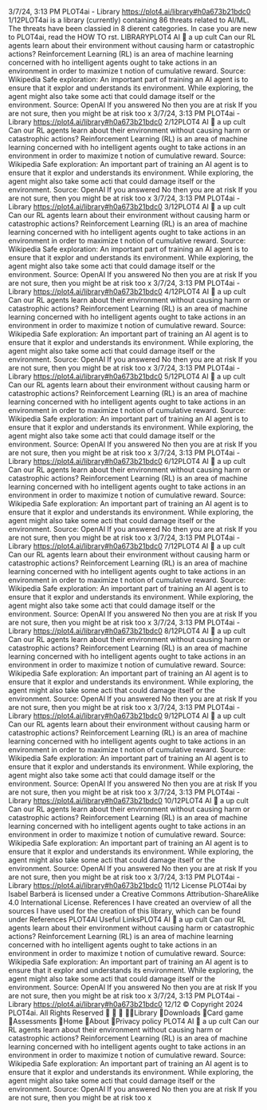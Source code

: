 3/7/24, 3:13 PM PLOT4ai - Library
https://plot4.ai/library#h0a673b21bdc0 1/12PLOT4ai is a library (currently) containing 86 threats related to
AI/ML. The threats have been classi ed in 8 di erent categories.
In case you are new to PLOT4ai, read the HOW TO  rst.
LIBRARYPLOT4
AI 
a
up
 cult
Can our RL agents learn about their environment
without causing harm or catastrophic actions?
Reinforcement Learning (RL) is an area of machine learning concerned with ho
intelligent agents ought to take actions in an environment in order to maximize t
notion of cumulative reward. Source: Wikipedia
Safe exploration: An important part of training an AI agent is to ensure that it explor
and understands its environment. While exploring, the agent might also take some acti
that could damage itself or the environment. Source: OpenAI
If you answered No then you are at risk
If you are not sure, then you might be at risk too
x
3/7/24, 3:13 PM PLOT4ai - Library
https://plot4.ai/library#h0a673b21bdc0 2/12PLOT4
AI 
a
up
 cult
Can our RL agents learn about their environment
without causing harm or catastrophic actions?
Reinforcement Learning (RL) is an area of machine learning concerned with ho
intelligent agents ought to take actions in an environment in order to maximize t
notion of cumulative reward. Source: Wikipedia
Safe exploration: An important part of training an AI agent is to ensure that it explor
and understands its environment. While exploring, the agent might also take some acti
that could damage itself or the environment. Source: OpenAI
If you answered No then you are at risk
If you are not sure, then you might be at risk too
x
3/7/24, 3:13 PM PLOT4ai - Library
https://plot4.ai/library#h0a673b21bdc0 3/12PLOT4
AI 
a
up
 cult
Can our RL agents learn about their environment
without causing harm or catastrophic actions?
Reinforcement Learning (RL) is an area of machine learning concerned with ho
intelligent agents ought to take actions in an environment in order to maximize t
notion of cumulative reward. Source: Wikipedia
Safe exploration: An important part of training an AI agent is to ensure that it explor
and understands its environment. While exploring, the agent might also take some acti
that could damage itself or the environment. Source: OpenAI
If you answered No then you are at risk
If you are not sure, then you might be at risk too
x
3/7/24, 3:13 PM PLOT4ai - Library
https://plot4.ai/library#h0a673b21bdc0 4/12PLOT4
AI 
a
up
 cult
Can our RL agents learn about their environment
without causing harm or catastrophic actions?
Reinforcement Learning (RL) is an area of machine learning concerned with ho
intelligent agents ought to take actions in an environment in order to maximize t
notion of cumulative reward. Source: Wikipedia
Safe exploration: An important part of training an AI agent is to ensure that it explor
and understands its environment. While exploring, the agent might also take some acti
that could damage itself or the environment. Source: OpenAI
If you answered No then you are at risk
If you are not sure, then you might be at risk too
x
3/7/24, 3:13 PM PLOT4ai - Library
https://plot4.ai/library#h0a673b21bdc0 5/12PLOT4
AI 
a
up
 cult
Can our RL agents learn about their environment
without causing harm or catastrophic actions?
Reinforcement Learning (RL) is an area of machine learning concerned with ho
intelligent agents ought to take actions in an environment in order to maximize t
notion of cumulative reward. Source: Wikipedia
Safe exploration: An important part of training an AI agent is to ensure that it explor
and understands its environment. While exploring, the agent might also take some acti
that could damage itself or the environment. Source: OpenAI
If you answered No then you are at risk
If you are not sure, then you might be at risk too
x
3/7/24, 3:13 PM PLOT4ai - Library
https://plot4.ai/library#h0a673b21bdc0 6/12PLOT4
AI 
a
up
 cult
Can our RL agents learn about their environment
without causing harm or catastrophic actions?
Reinforcement Learning (RL) is an area of machine learning concerned with ho
intelligent agents ought to take actions in an environment in order to maximize t
notion of cumulative reward. Source: Wikipedia
Safe exploration: An important part of training an AI agent is to ensure that it explor
and understands its environment. While exploring, the agent might also take some acti
that could damage itself or the environment. Source: OpenAI
If you answered No then you are at risk
If you are not sure, then you might be at risk too
x
3/7/24, 3:13 PM PLOT4ai - Library
https://plot4.ai/library#h0a673b21bdc0 7/12PLOT4
AI 
a
up
 cult
Can our RL agents learn about their environment
without causing harm or catastrophic actions?
Reinforcement Learning (RL) is an area of machine learning concerned with ho
intelligent agents ought to take actions in an environment in order to maximize t
notion of cumulative reward. Source: Wikipedia
Safe exploration: An important part of training an AI agent is to ensure that it explor
and understands its environment. While exploring, the agent might also take some acti
that could damage itself or the environment. Source: OpenAI
If you answered No then you are at risk
If you are not sure, then you might be at risk too
x
3/7/24, 3:13 PM PLOT4ai - Library
https://plot4.ai/library#h0a673b21bdc0 8/12PLOT4
AI 
a
up
 cult
Can our RL agents learn about their environment
without causing harm or catastrophic actions?
Reinforcement Learning (RL) is an area of machine learning concerned with ho
intelligent agents ought to take actions in an environment in order to maximize t
notion of cumulative reward. Source: Wikipedia
Safe exploration: An important part of training an AI agent is to ensure that it explor
and understands its environment. While exploring, the agent might also take some acti
that could damage itself or the environment. Source: OpenAI
If you answered No then you are at risk
If you are not sure, then you might be at risk too
x
3/7/24, 3:13 PM PLOT4ai - Library
https://plot4.ai/library#h0a673b21bdc0 9/12PLOT4
AI 
a
up
 cult
Can our RL agents learn about their environment
without causing harm or catastrophic actions?
Reinforcement Learning (RL) is an area of machine learning concerned with ho
intelligent agents ought to take actions in an environment in order to maximize t
notion of cumulative reward. Source: Wikipedia
Safe exploration: An important part of training an AI agent is to ensure that it explor
and understands its environment. While exploring, the agent might also take some acti
that could damage itself or the environment. Source: OpenAI
If you answered No then you are at risk
If you are not sure, then you might be at risk too
x
3/7/24, 3:13 PM PLOT4ai - Library
https://plot4.ai/library#h0a673b21bdc0 10/12PLOT4
AI 
a
up
 cult
Can our RL agents learn about their environment
without causing harm or catastrophic actions?
Reinforcement Learning (RL) is an area of machine learning concerned with ho
intelligent agents ought to take actions in an environment in order to maximize t
notion of cumulative reward. Source: Wikipedia
Safe exploration: An important part of training an AI agent is to ensure that it explor
and understands its environment. While exploring, the agent might also take some acti
that could damage itself or the environment. Source: OpenAI
If you answered No then you are at risk
If you are not sure, then you might be at risk too
x
3/7/24, 3:13 PM PLOT4ai - Library
https://plot4.ai/library#h0a673b21bdc0 11/12
License
PLOT4ai by Isabel Barberá is licensed under a Creative Commons
Attribution-ShareAlike 4.0 International License.
References
I have created an overview of all the sources I have used for the
creation of this library, which can be found under References
PLOT4AI
Useful LinksPLOT4
AI 
a
up
 cult
Can our RL agents learn about their environment
without causing harm or catastrophic actions?
Reinforcement Learning (RL) is an area of machine learning concerned with ho
intelligent agents ought to take actions in an environment in order to maximize t
notion of cumulative reward. Source: Wikipedia
Safe exploration: An important part of training an AI agent is to ensure that it explor
and understands its environment. While exploring, the agent might also take some acti
that could damage itself or the environment. Source: OpenAI
If you answered No then you are at risk
If you are not sure, then you might be at risk too
x
3/7/24, 3:13 PM PLOT4ai - Library
https://plot4.ai/library#h0a673b21bdc0 12/12
© Copyright 2024 PLOT4ai. All Rights Reserved
   Library
Downloads
Card game
Assessments
Home
About
Privacy policy PLOT4
AI 
a
up
 cult
Can our RL agents learn about their environment
without causing harm or catastrophic actions?
Reinforcement Learning (RL) is an area of machine learning concerned with ho
intelligent agents ought to take actions in an environment in order to maximize t
notion of cumulative reward. Source: Wikipedia
Safe exploration: An important part of training an AI agent is to ensure that it explor
and understands its environment. While exploring, the agent might also take some acti
that could damage itself or the environment. Source: OpenAI
If you answered No then you are at risk
If you are not sure, then you might be at risk too
x
